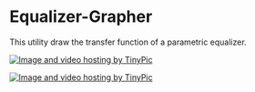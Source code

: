 # Equalizer-Grapher
This utility draw the transfer function of a parametric equalizer. 

<a href="http://es.tinypic.com?ref=11261x0" target="_blank"><img src="http://i63.tinypic.com/11261x0.png" border="0" alt="Image and video hosting by TinyPic"></a>

<a href="http://es.tinypic.com?ref=ws63k5" target="_blank"><img src="http://i68.tinypic.com/ws63k5.png" border="0" alt="Image and video hosting by TinyPic"></a>
